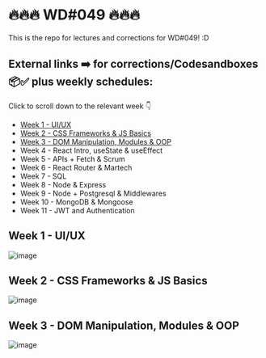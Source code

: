 # 🔥🔥🔥 WD#049 🔥🔥🔥
This is the repo for lectures and corrections for WD#049! :D

## External links ➡️ for corrections/Codesandboxes 📦✅ plus weekly schedules:
Click to scroll down to the relevant week 👇

- [Week 1 - UI/UX](#week-1---uiux)
- [Week 2 - CSS Frameworks & JS Basics](#week-2---css-frameworks--js-basics)
- [Week 3 - DOM Manipulation, Modules & OOP](#week-3---dom-manipulation-modules--oop)
- Week 4 - React Intro, useState & useEffect
- Week 5 - APIs + Fetch & Scrum
- Week 6 - React Router & Martech
- Week 7 - SQL
- Week 8 - Node & Express
- Week 9 - Node + Postgresql & Middlewares
- Week 10 - MongoDB & Mongoose
- Week 11 - JWT and Authentication

## Week 1 - UI/UX
![image](https://github.com/forgerlil/wd-049/assets/81853712/0b9a11d2-bb3f-4f67-9fa3-3d8367cd611e)

## Week 2 - CSS Frameworks & JS Basics
![image](https://github.com/forgerlil/wd-049/assets/81853712/760d92c9-4533-424c-805c-a190cd68a59d)

## Week 3 - DOM Manipulation, Modules & OOP
![image](https://github.com/forgerlil/wd-049/assets/81853712/4a43081b-74f8-4be9-abe0-796c226bde1a)
